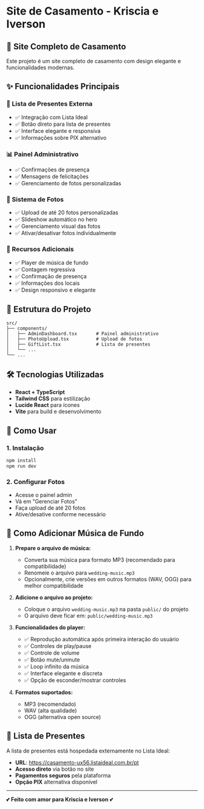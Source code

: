 # Site de Casamento - Kriscia e Iverson

## 🎉 Site Completo de Casamento

Este projeto é um site completo de casamento com design elegante e funcionalidades modernas.

## ✨ Funcionalidades Principais

### 🎁 Lista de Presentes Externa
- ✅ Integração com Lista Ideal
- ✅ Botão direto para lista de presentes
- ✅ Interface elegante e responsiva
- ✅ Informações sobre PIX alternativo

### 📊 Painel Administrativo
- ✅ Confirmações de presença
- ✅ Mensagens de felicitações
- ✅ Gerenciamento de fotos personalizadas

### 📸 Sistema de Fotos
- ✅ Upload de até 20 fotos personalizadas
- ✅ Slideshow automático no hero
- ✅ Gerenciamento visual das fotos
- ✅ Ativar/desativar fotos individualmente

### 🎵 Recursos Adicionais
- ✅ Player de música de fundo
- ✅ Contagem regressiva
- ✅ Confirmação de presença
- ✅ Informações dos locais
- ✅ Design responsivo e elegante

## 📁 Estrutura do Projeto

```
src/
├── components/
│   ├── AdminDashboard.tsx       # Painel administrativo
│   ├── PhotoUpload.tsx          # Upload de fotos
│   ├── GiftList.tsx             # Lista de presentes
│   └── ...
└── ...
```

## 🛠️ Tecnologias Utilizadas

- **React + TypeScript**
- **Tailwind CSS** para estilização
- **Lucide React** para ícones
- **Vite** para build e desenvolvimento

## 🚀 Como Usar

### 1. Instalação
```bash
npm install
npm run dev
```

### 2. Configurar Fotos
- Acesse o painel admin
- Vá em "Gerenciar Fotos"
- Faça upload de até 20 fotos
- Ative/desative conforme necessário

## 🎵 Como Adicionar Música de Fundo

1. **Prepare o arquivo de música:**
   - Converta sua música para formato MP3 (recomendado para compatibilidade)
   - Renomeie o arquivo para `wedding-music.mp3`
   - Opcionalmente, crie versões em outros formatos (WAV, OGG) para melhor compatibilidade

2. **Adicione o arquivo ao projeto:**
   - Coloque o arquivo `wedding-music.mp3` na pasta `public/` do projeto
   - O arquivo deve ficar em: `public/wedding-music.mp3`

3. **Funcionalidades do player:**
   - ✅ Reprodução automática após primeira interação do usuário
   - ✅ Controles de play/pause
   - ✅ Controle de volume
   - ✅ Botão mute/unmute
   - ✅ Loop infinito da música
   - ✅ Interface elegante e discreta
   - ✅ Opção de esconder/mostrar controles

4. **Formatos suportados:**
   - MP3 (recomendado)
   - WAV (alta qualidade)
   - OGG (alternativa open source)

## 🎁 Lista de Presentes

A lista de presentes está hospedada externamente no Lista Ideal:
- **URL**: https://casamento-ux56.listaideal.com.br/pt
- **Acesso direto** via botão no site
- **Pagamentos seguros** pela plataforma
- **Opção PIX** alternativa disponível

---

💕 **Feito com amor para Kriscia e Iverson** 💕